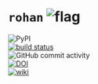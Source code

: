 # `rohan` ![flag](https://raw.githubusercontent.com/wiki/rraadd88/rohan/static/2x.png)

![PyPI](https://img.shields.io/pypi/v/rohan?style=flat-square&colorB=blue)    
[![build status](
  http://img.shields.io/travis/rraadd88/rohan/master.svg?style=flat-square&colorB=blue)](
 https://travis-ci.org/rraadd88/rohan)  
![GitHub commit activity](https://img.shields.io/github/commit-activity/w/rraadd88/rohan?style=flat-square&colorB=blue)  
[![DOI](https://zenodo.org/badge/148021469.svg)](https://zenodo.org/badge/latestdoi/148021469)  
[![wiki](https://img.shields.io/badge/docs-https%3A%2F%2Fgithub.com%2Frraadd88%2Frohan%2Fwiki-blue?style=flat-square)](https://github.com/rraadd88/rohan/wiki/rohan)  